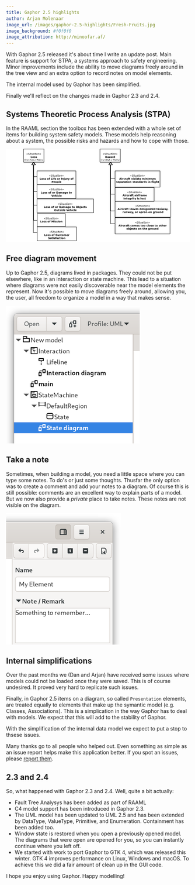```yaml
---
title: Gaphor 2.5 highlights
author: Arjan Molenaar
image_url: /images/gaphor-2.5-highlights/Fresh-Fruits.jpg
image_background: #f0f0f0
image_attribution: http://minoofar.af/
---
```


With Gaphor 2.5 released it's about time I write an update post. Main feature is support for STPA, a systems approach to safety engineering. Minor improvements include the ability to move diagrams freely around in the tree view and an extra option to record notes on model elements.

The internal model used by Gaphor has been simplified. 

Finally we'll reflect on the changes made in Gaphor 2.3 and 2.4.

<!--break-->

## Systems Theoretic Process Analysis (STPA)

In the RAAML section the toolbox has been extended with a whole set of items for building system safety models. These models help reasoning about a system, the possible risks and hazards and how to cope with those.

![STPA aircraft risk model](/images/gaphor-2.5-highlights/losses-hazards.png)


## Free diagram movement

Up to Gaphor 2.5, diagrams lived in packages. They could not be put elsewhere, like in an interaction or state machine. This lead to a situation where diagrams were not easily discoverable near the model elements the represent. Now it's possible to move diagrams freely around, allowing you, the user, all freedom to organize a model in a way that makes sense.

![Diagrams](/images/gaphor-2.5-highlights/diagrams.png)

## Take a note

Sometimes, when building a model, you need a little space where you can type some notes. To do's or just some thoughts. Thusfar the only option was to create a comment and add your notes to a diagram. Of course this is still possible: comments are an excellent way to explain parts of a model. But we now also provide a _private_ place to take notes. These notes are not visible on the diagram.

![Notes](/images/gaphor-2.5-highlights/notes.png)

## Internal simplifications

Over the past months we (Dan and Arjan) have received some issues where models could not be loaded once they were saved. This is of course undesired. It proved very hard to replicate such issues.

Finally, in Gaphor 2.5 items on a diagram, so called `Presentation` elements, are treated equally to elements that make up the symantic model (e.g. Classes, Associations). This is a simplication in the way Gaphor has to deal with models. We expect that this will add to the stability of Gaphor.

With the simplification of the internal data model we expect to put a stop to thsese issues. 

Many thanks go to all people who helped out. Even something as simple as an issue report helps make this application better.
If you spot an issues, please [report them](https://github.com/gaphor/issues).


## 2.3 and 2.4

So, what happened with Gaphor 2.3 and 2.4. Well, quite a bit actually:

* Fault Tree Analysys has been added as part of RAAML 
* C4 model support has been introduced in Gaphor 2.3.
* The UML model has been updated to UML 2.5 and has been extended by DataType, ValueType, Primitive, and Enumeration. Containment has been added too.
* Window state is restored when you open a previously opened model. The diagrams that were open are opened for you, so you can instantly continue where you left off.
* We started with work to port Gaphor to GTK 4, which was released this winter. GTK 4 improves performance on Linux, Windows and macOS. To achieve this we did a fair amount of clean up in the GUI code.

I hope you enjoy using Gaphor. Happy modelling!

